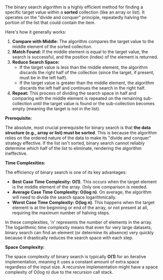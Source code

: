 The binary search algorithm is a highly efficient method for finding a specific target value within a **sorted** collection (like an array or list). It operates on the "divide and conquer" principle, repeatedly halving the portion of the list that could contain the item.

Here's how it generally works:
1.  **Compare with Middle:** The algorithm compares the target value to the middle element of the sorted collection.
2.  **Match Found:** If the middle element is equal to the target value, the search is successful, and the position (index) of the element is returned.
3.  **Reduce Search Space:**
    *   If the target value is less than the middle element, the algorithm discards the right half of the collection (since the target, if present, must be in the left half).
    *   If the target value is greater than the middle element, the algorithm discards the left half and continues the search in the right half.
4.  **Repeat:** This process of dividing the search space in half and comparing with the middle element is repeated on the remaining sub-collection until the target value is found or the sub-collection becomes empty (meaning the target is not in the list).

**Prerequisite:**

The absolute, most crucial prerequisite for binary search is that **the data structure (e.g., array or list) must be sorted**. This is because the algorithm relies on the ordered nature of the data to make its "divide and conquer" strategy effective. If the list isn't sorted, binary search cannot reliably determine which half of the list to eliminate, rendering the algorithm ineffective.

**Time Complexities:**

The efficiency of binary search is one of its key advantages:

*   **Best Case Time Complexity: O(1)**. This occurs when the target element is the middle element of the array. Only one comparison is needed.
*   **Average Case Time Complexity: O(log n)**. On average, the algorithm will need to divide the search space logarithmically.
*   **Worst Case Time Complexity: O(log n)**. This happens when the target element is at the beginning or end of the array, or not present at all, requiring the maximum number of halving steps.

In these complexities, 'n' represents the number of elements in the array. The logarithmic time complexity means that even for very large datasets, binary search can find an element (or determine its absence) very quickly because it drastically reduces the search space with each step.

**Space Complexity:**

The space complexity of binary search is typically **O(1)** for an iterative implementation, meaning it uses a constant amount of extra space regardless of the input size. A recursive implementation might have a space complexity of O(log n) due to the recursion call stack.